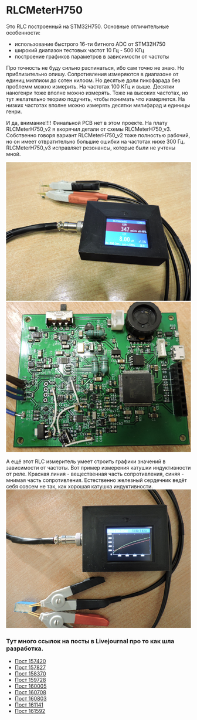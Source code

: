 # RLCMeterH750
Это RLC построенный на STM32H750.
Основные отличительные особенности:
* использование быстрого 16-ти битного ADC от STM32H750
* широкий диапазон тестовых частот 10 Гц - 500 КГц
* построение графиков параметров в зависимости от частоты

Про точность не буду сильно распинаться, ибо сам точно не знаю.
Но приблизительно опишу.
Сопротивления измеряются в диапазоне от единиц миллиом до сотен килоом.
Но десятые доли пикофарада без проблемм можно измерить. На частотах 100 КГц и выше.
Десятки наногенри тоже вполне можно измерять. Тоже на высоких частотах, но тут желательно теорию подучить, чтобы понимать что измеряется.
На низких частотах вполне можно измерять десятки милифарад и единицы генри.

И да, внимание!!!! Финальной PCB нет в этом проекте. На плату RLCMeterH750_v2 я вкорячил детали от схемы RLCMeterH750_v3. Собственно говоря вариант RLCMeterH750_v2 тоже полностью рабочий, но он имеет отвратительно большие ошибки на частотах ниже 300 Гц. RLCMeterH750_v3 исправляет резонансы, которые были не учтены мной.

![Общий вид](misc/img/device.jpg)
![Плата](misc/img/pcb.jpg)

А ещё этот RLC измеритель умеет строить графики значений в зависимости от частоты. Вот пример измерения катушки индуктивности от реле. Красная линия - вещественная часть сопротивления, синяя - мнимая часть сопротивления. Естественно железный сердечник ведёт себя совсем не так, как хорошая катушка индуктивности.
![Плата](misc/img/graph.jpg)


### Тут много ссылок на посты в Livejournal про то как шла разработка.
* [Пост 157420](https://balmerdx.livejournal.com/157420.html)
* [Пост 157827](https://balmerdx.livejournal.com/157827.html)
* [Пост 158370](https://balmerdx.livejournal.com/158370.html)
* [Пост 159728](https://balmerdx.livejournal.com/159728.html)
* [Пост 160005](https://balmerdx.livejournal.com/160005.html)
* [Пост 160708](https://balmerdx.livejournal.com/160708.html)
* [Пост 160803](https://balmerdx.livejournal.com/160803.html)
* [Пост 161141](https://balmerdx.livejournal.com/161141.html)
* [Пост 161592](https://balmerdx.livejournal.com/161592.html)


